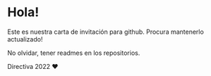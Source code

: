 # Hola!

Este es nuestra carta de invitación para github. Procura mantenerlo actualizado!

No olvidar, tener readmes en los repositorios. 



Directiva 2022 :heart:	


